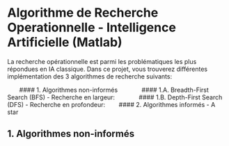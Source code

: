 # Algorithme de Recherche Operationnelle - Intelligence Artificielle (Matlab)

La recherche opérationnelle est parmi les problématiques les plus répondues en IA classique. Dans ce projet, vous trouverez différentes implémentation des 3 algorithmes de recherche suivants: 

&nbsp;&nbsp;&nbsp;&nbsp;&nbsp;&nbsp; #### 1. Algorithmes non-informés
&nbsp;&nbsp;&nbsp;&nbsp;&nbsp;&nbsp;&nbsp;&nbsp;&nbsp;&nbsp;&nbsp;&nbsp; #### 1.A. Breadth-First Search (BFS) - Recherche en largeur:
&nbsp;&nbsp;&nbsp;&nbsp;&nbsp;&nbsp;&nbsp;&nbsp;&nbsp;&nbsp;&nbsp;&nbsp; #### 1.B. Depth-First Search (DFS) - Recherche en profondeur:
&nbsp;&nbsp;&nbsp;&nbsp;&nbsp;&nbsp; #### 2. Algorithmes informés - A star

## 1. Algorithmes non-informés

